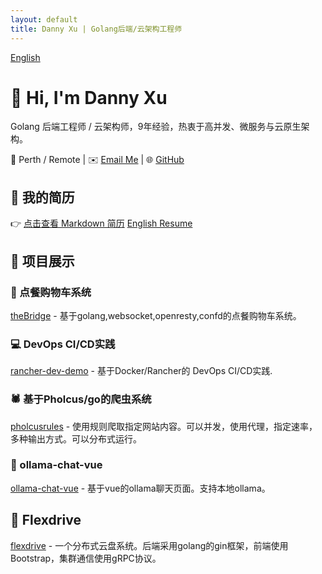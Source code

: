```yaml
---
layout: default
title: Danny Xu | Golang后端/云架构工程师
---
```

[English](index.md)
# 👋 Hi, I'm Danny Xu

Golang 后端工程师 / 云架构师，9年经验，热衷于高并发、微服务与云原生架构。

📍 Perth / Remote | ✉️ [Email Me](mailto:Danielxu1100@gmail.com) | 🌐 [GitHub](https://github.com/dannyxstack)

## 🧾 我的简历
👉 [点击查看 Markdown 简历](./CV.zh.md) [English Resume](./CV.md)

## 🔧 项目展示

### 🛒 点餐购物车系统 
[theBridge](https://github.com/dannyxstack/theBridge) - 基于golang,websocket,openresty,confd的点餐购物车系统。

### 💻 DevOps CI/CD实践
[rancher-dev-demo](https://github.com/dannyxstack/rancher-dev-demo) - 基于Docker/Rancher的 DevOps CI/CD实践. 

### 🕷️ 基于Pholcus/go的爬虫系统
[pholcusrules](https://github.com/dannyxstack/pholcusrules) - 使用规则爬取指定网站内容。可以并发，使用代理，指定速率，多种输出方式。可以分布式运行。

### 🤖 ollama-chat-vue
[ollama-chat-vue](https://github.com/dannyxstack/ollama-chat-vue) - 基于vue的ollama聊天页面。支持本地ollama。


## 📄 Flexdrive
[flexdrive](https://github.com/uxff/flexdrive) - 一个分布式云盘系统。后端采用golang的gin框架，前端使用Bootstrap，集群通信使用gRPC协议。
